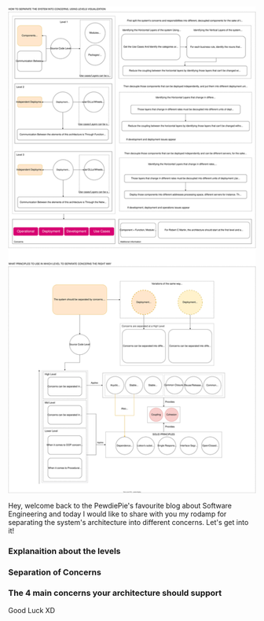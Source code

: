 <div style="text-align: left;">
    <img class="post-img" src="images/clean-architecture-soc-roadmap/roadmap.svg" alt="">
    <p>
        Hey, welcome back to the PewdiePie's favourite blog
        about Software Engineering and today I would like
        to share with you my rodamp for separating the system's
        architecture into different concerns. Let's
        get into it!
    </p>
    <h3>Explanaition about the levels</h3>
    <h3>Separation of Concerns</h3>
    <h3>The 4 main concerns your architecture should support</h3>
    Good Luck XD
</div>